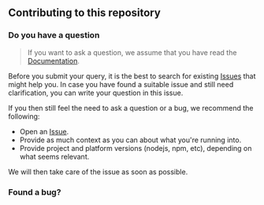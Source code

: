 ## Contributing to this repository 

### Do you have a question
> If you want to ask a question, we assume that you have read the [Documentation]().

Before you submit your query, it is the best to search for existing [Issues](/issues) that might help you. In case you have found a suitable issue and still need clarification, you can write your question in this issue. 

If you then still feel the need to ask a question or a bug, we recommend the following:

- Open an [Issue](/issues/new).
- Provide as much context as you can about what you're running into.
- Provide project and platform versions (nodejs, npm, etc), depending on what seems relevant.

We will then take care of the issue as soon as possible.

### Found a bug?
